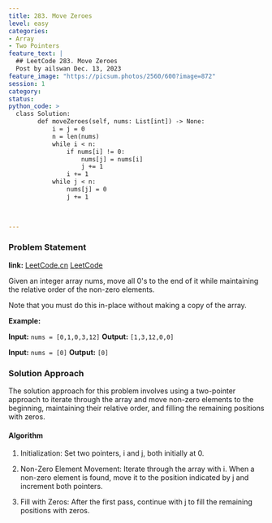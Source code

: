 ```yaml
---
title: 283. Move Zeroes
level: easy
categories:
- Array
- Two Pointers
feature_text: |
  ## LeetCode 283. Move Zeroes
  Post by ailswan Dec. 13, 2023
feature_image: "https://picsum.photos/2560/600?image=872"
session: 1
category:
status: 
python_code: >
  class Solution:
        def moveZeroes(self, nums: List[int]) -> None:
            i = j = 0
            n = len(nums)
            while i < n:
                if nums[i] != 0:
                    nums[j] = nums[i]
                    j += 1
                i += 1
            while j < n:
                nums[j] = 0
                j += 1

      
         
---
```


### Problem Statement
**link:**
[LeetCode.cn](https://leetcode.cn/problems/move-zeroes/)
[LeetCode](https://leetcode.com/problems/move-zeroes/)

Given an integer array nums, move all 0's to the end of it while maintaining the relative order of the non-zero elements.

Note that you must do this in-place without making a copy of the array.

 
**Example:**

**Input:** `nums = [0,1,0,3,12]`
**Output:** `[1,3,12,0,0]`
 
**Input:** `nums = [0]`
**Output:** `[0]`

### Solution Approach
 
The solution approach for this problem involves using a two-pointer approach to iterate through the array and move non-zero elements to the beginning, maintaining their relative order, and filling the remaining positions with zeros.

#### Algorithm
1. Initialization: Set two pointers, i and j, both initially at 0.

2. Non-Zero Element Movement: Iterate through the array with i. When a non-zero element is found, move it to the position indicated by j and increment both pointers.

3. Fill with Zeros: After the first pass, continue with j to fill the remaining positions with zeros.